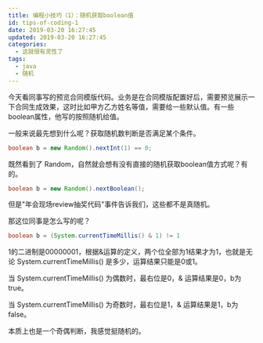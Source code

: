 ```yaml
---
title: 编程小技巧（1）：随机获取boolean值
id: tips-of-coding-1
date: 2019-03-20 16:27:45
updated: 2019-03-20 16:27:45
categories:
  - 这就很有灵性了
tags:
  - java
  - 随机
---
```


今天看同事写的预览合同模版代码。业务是在合同模版配置好后，需要预览展示一下合同生成效果，这时比如甲方乙方姓名等值，需要给一些默认值。有一些boolean属性，他写的按照随机给值。

一般来说最先想到什么呢？获取随机数判断是否满足某个条件。

```java
boolean b = new Random().nextInt(1) == 0;
```
既然看到了 Random，自然就会想有没有直接的随机获取boolean值方式呢？有的。

```java
boolean b = new Random().nextBoolean();
```
但是"年会现场review抽奖代码"事件告诉我们，这些都不是真随机。

那这位同事是怎么写的呢？

```java
boolean b = (System.currentTimeMillis() & 1) != 1
```
1的二进制是00000001，根据&运算的定义，两个位全部为1结果才为1，也就是无论 System.currentTimeMillis() 是多少，运算结果只能是0或1。

当 System.currentTimeMillis() 为偶数时，最右位是0，& 运算结果是0，b为true。

当 System.currentTimeMillis() 为奇数时，最右位是1，& 运算结果是1，b为false。

本质上也是一个奇偶判断，我感觉挺随机的。
